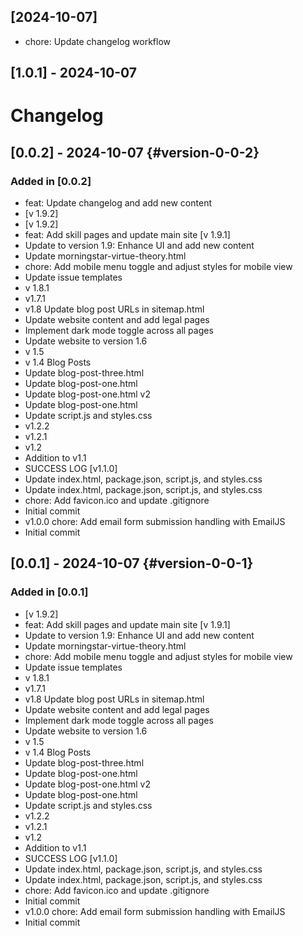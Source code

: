 ## [2024-10-07]
- chore: Update changelog workflow

## [1.0.1] - 2024-10-07

# Changelog

## [0.0.2] - 2024-10-07 {#version-0-0-2}

### Added in [0.0.2]

- feat: Update changelog and add new content
- [v 1.9.2]
- [v 1.9.2]
- feat: Add skill pages and update main site [v 1.9.1]
- Update to version 1.9: Enhance UI and add new content
- Update morningstar-virtue-theory.html
- chore: Add mobile menu toggle and adjust styles for mobile view
- Update issue templates
- v 1.8.1
- v1.7.1
- v1.8 Update blog post URLs in sitemap.html
- Update website content and add legal pages
- Implement dark mode toggle across all pages
- Update website to version 1.6
- v 1.5
- v 1.4 Blog Posts
- Update blog-post-three.html
- Update blog-post-one.html
- Update blog-post-one.html v2
- Update blog-post-one.html
- Update script.js and styles.css
- v1.2.2
- v1.2.1
- v1.2
- Addition to v1.1
- SUCCESS LOG [v1.1.0]
- Update index.html, package.json, script.js, and styles.css
- Update index.html, package.json, script.js, and styles.css
- chore: Add favicon.ico and update .gitignore
- Initial commit
- v1.0.0 chore: Add email form submission handling with EmailJS
- Initial commit

## [0.0.1] - 2024-10-07 {#version-0-0-1}

### Added in [0.0.1]

- [v 1.9.2]
- feat: Add skill pages and update main site [v 1.9.1]
- Update to version 1.9: Enhance UI and add new content
- Update morningstar-virtue-theory.html
- chore: Add mobile menu toggle and adjust styles for mobile view
- Update issue templates
- v 1.8.1
- v1.7.1
- v1.8 Update blog post URLs in sitemap.html
- Update website content and add legal pages
- Implement dark mode toggle across all pages
- Update website to version 1.6
- v 1.5
- v 1.4 Blog Posts
- Update blog-post-three.html
- Update blog-post-one.html
- Update blog-post-one.html v2
- Update blog-post-one.html
- Update script.js and styles.css
- v1.2.2
- v1.2.1
- v1.2
- Addition to v1.1
- SUCCESS LOG [v1.1.0]
- Update index.html, package.json, script.js, and styles.css
- Update index.html, package.json, script.js, and styles.css
- chore: Add favicon.ico and update .gitignore
- Initial commit
- v1.0.0 chore: Add email form submission handling with EmailJS
- Initial commit
